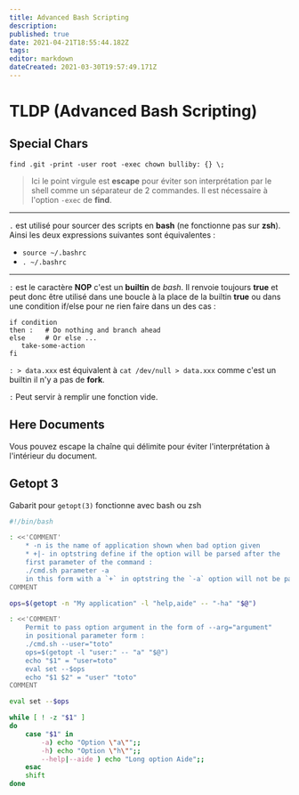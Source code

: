 ```yaml
---
title: Advanced Bash Scripting
description: 
published: true
date: 2021-04-21T18:55:44.182Z
tags: 
editor: markdown
dateCreated: 2021-03-30T19:57:49.171Z
---
```


# TLDP (Advanced Bash Scripting)

## Special Chars

`find .git -print -user root -exec chown bulliby: {} \;`
> Ici le point virgule est **escape** pour éviter son interprétation par le shell comme un séparateur de 2 commandes. Il est nécessaire à l'option `-exec` de **find**.

---

`.` est utilisé pour sourcer des scripts en **bash** (ne fonctionne pas sur **zsh**). Ainsi les deux expressions suivantes sont équivalentes :

* `source ~/.bashrc`
* `. ~/.bashrc`

---

`:` est le caractère **NOP** c'est un **builtin** de *bash*. Il renvoie toujours **true** et peut donc être utilisé dans une boucle à la place de la builtin **true** ou dans une condition if/else pour ne rien faire dans un des cas :

```shell
if condition
then :   # Do nothing and branch ahead
else     # Or else ...
   take-some-action
fi
```

`: > data.xxx` est équivalent à `cat /dev/null > data.xxx` comme c'est un builtin il n'y a pas de **fork**.

`:` Peut servir à remplir une fonction vide.

## Here Documents

Vous pouvez escape la chaîne qui délimite pour éviter l'interprétation à l'intérieur du document.

## Getopt 3

Gabarit pour `getopt(3)` fonctionne avec bash ou zsh

```bash
#!/bin/bash

: <<'COMMENT'
    * -n is the name of application shown when bad option given
    * +|- in optstring define if the option will be parsed after the
    first parameter of the command :
    ./cmd.sh parameter -a
    in this form with a `+` in optstring the `-a` option will not be parsed
COMMENT

ops=$(getopt -n "My application" -l "help,aide" -- "-ha" "$@")

: <<'COMMENT'
    Permit to pass option argument in the form of --arg="argument"
    in positional parameter form :
    ./cmd.sh --user="toto"
    ops=$(getopt -l "user:" -- "a" "$@")
    echo "$1" = "user=toto"
    eval set --$ops
    echo "$1 $2" = "user" "toto"
COMMENT

eval set --$ops

while [ ! -z "$1" ]
do
    case "$1" in
        -a) echo "Option \"a\"";;
        -h) echo "Option \"h\"";;
        --help|--aide ) echo "Long option Aide";;
    esac
    shift
done
```
